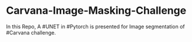 # Carvana-Image-Masking-Challenge
In this Repo, A #UNET in #Pytorch is presented for Image segmentation of #Carvana challenge.
